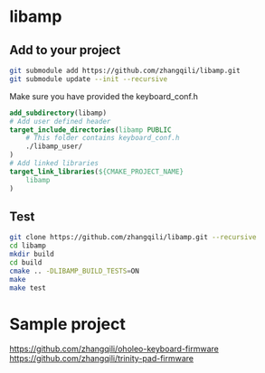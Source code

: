 # libamp

## Add to your project

```bash
git submodule add https://github.com/zhangqili/libamp.git
git submodule update --init --recursive
```

Make sure you have provided the keyboard_conf.h
```cmake
add_subdirectory(libamp)
# Add user defined header
target_include_directories(libamp PUBLIC
    # This folder contains keyboard_conf.h
    ./libamp_user/
)
# Add linked libraries
target_link_libraries(${CMAKE_PROJECT_NAME}
    libamp
)
```

## Test

```bash
git clone https://github.com/zhangqili/libamp.git --recursive
cd libamp
mkdir build
cd build
cmake .. -DLIBAMP_BUILD_TESTS=ON
make
make test
```
# Sample project 

<https://github.com/zhangqili/oholeo-keyboard-firmware>
<https://github.com/zhangqili/trinity-pad-firmware>
